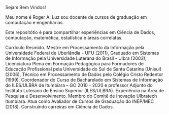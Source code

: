 Sejam Bem Vindos!

Meu nome é Roger A. Luz sou docente de cursos de graduação em computação e engenharias.

Este repositótio é para compartilhar experiências em Ciência de Dados, computação, matemética, estatística e áreas correlatas.

Currículo Resmido.
Mestre em Processamento da Informação pela Universidade Federal de Uberlândia - UFU (2011), Graduado em Sistemas de Informação pela Universidade Luterana do Brasil - Ulbra (2003),
Licenciatura Plena em Formação Pedagógica para Formadores de Educação Profissional pela Universidade do Sul de Santa Catarina (Unisul) (2006), 
Técnico em Processamento de Dados pelo Colégio Cristo Redentor (1999). 
Coordenador do Curso de Bacharelado em Sistemas de Informação do ILES/ULBRA de Itumbiara – GO 2010 - 2020 e professor Adjunto do Instituto Luterano de Ensino Superior (ILES/ULBRA).
Experiência na Área de Pesquisa e Desenvolvimento. Membro do Comitê de Inovação Ulbratech Itumbiara. Atua como Avaliador de Cursos de Graduação do INEP/MEC (2018).
Construindo carreiras em Ciência de Dados.
